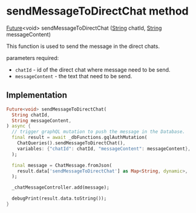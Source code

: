 


# sendMessageToDirectChat method








[Future](https://api.flutter.dev/flutter/dart-async/Future-class.html)&lt;void> sendMessageToDirectChat
([String](https://api.flutter.dev/flutter/dart-core/String-class.html) chatId, [String](https://api.flutter.dev/flutter/dart-core/String-class.html) messageContent)





<p>This function is used to send the message in the direct chats.</p>
<p>parameters required:</p>
<ul>
<li><code>chatId</code> - id of the direct chat where message need to be send.</li>
<li><code>messageContent</code> - the text that need to be send.</li>
</ul>



## Implementation

```dart
Future<void> sendMessageToDirectChat(
  String chatId,
  String messageContent,
) async {
  // trigger graphQL mutation to push the message in the Database.
  final result = await _dbFunctions.gqlAuthMutation(
    ChatQueries().sendMessageToDirectChat(),
    variables: {"chatId": chatId, "messageContent": messageContent},
  );

  final message = ChatMessage.fromJson(
    result.data['sendMessageToDirectChat'] as Map<String, dynamic>,
  );

  _chatMessageController.add(message);

  debugPrint(result.data.toString());
}
```








